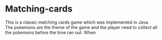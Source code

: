# Matching-cards

This is a classic matching cards game which was implemented in Java. <br/>
The pokemons are the theme of the game and the player need to collect all the pokemons before the time ran out. When 
